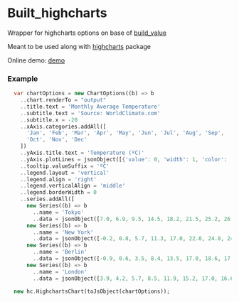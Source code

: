 # Built_highcharts

Wrapper for highcharts options on base of [build_value](https://pub.dartlang.org/packages/built_value)

Meant to be used along with [highcharts](https://pub.dartlang.org/packages/highcharts) package

Online demo: [demo](https://vadimtsushko.github.io/built_highcharts/)

### Example


``` Dart
  var chartOptions = new ChartOptions((b) => b
    ..chart.renderTo = "output"
    ..title.text = 'Monthly Average Temperature'
    ..subtitle.text = 'Source: WorldClimate.com'
    ..subtitle.x = -20
    ..xAxis.categories.addAll([
      'Jan', 'Feb', 'Mar', 'Apr', 'May', 'Jun', 'Jul', 'Aug', 'Sep',
      'Oct', 'Nov', 'Dec'
    ])
    ..yAxis.title.text = 'Temperature (ºC)'
    ..yAxis.plotLines = jsonObject([{'value': 0, 'width': 1, 'color': '#808080'}])
    ..tooltip.valueSuffix = 'ºC'
    ..legend.layout = 'vertical'
    ..legend.align = 'right'
    ..legend.verticalAlign = 'middle'
    ..legend.borderWidth = 0
    ..series.addAll([
      new Series((b) => b
        ..name = 'Tokyo'
        ..data = jsonObject([7.0, 6.9, 9.5, 14.5, 18.2, 21.5, 25.2, 26.5, 23.3, 18.3, 13.9, 9.6])),
      new Series((b) => b
        ..name = 'New York'
        ..data = jsonObject([-0.2, 0.8, 5.7, 11.3, 17.0, 22.0, 24.8, 24.1, 20.1, 14.1, 8.6, 2.5])),
      new Series((b) => b
        ..name = 'Berlin'
        ..data = jsonObject([-0.9, 0.6, 3.5, 8.4, 13.5, 17.0, 18.6, 17.9, 14.3, 9.0, 3.9, 1.0])),
      new Series((b) => b
        ..name = 'London'
        ..data = jsonObject([3.9, 4.2, 5.7, 8.5, 11.9, 15.2, 17.0, 16.6, 14.2, 10.3, 6.6, 4.8]))]));

  new hc.HighchartsChart(toJsObject(chartOptions));

```